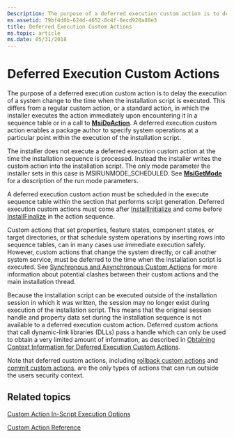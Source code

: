 ```yaml
---
Description: The purpose of a deferred execution custom action is to delay the execution of a system change to the time when the installation script is executed.
ms.assetid: 79bf4d0b-624d-4652-8c4f-0ecd928a88e3
title: Deferred Execution Custom Actions
ms.topic: article
ms.date: 05/31/2018
---
```


# Deferred Execution Custom Actions

The purpose of a deferred execution custom action is to delay the execution of a system change to the time when the installation script is executed. This differs from a regular custom action, or a standard action, in which the installer executes the action immediately upon encountering it in a sequence table or in a call to [**MsiDoAction**](/windows/desktop/api/Msiquery/nf-msiquery-msidoactiona). A deferred execution custom action enables a package author to specify system operations at a particular point within the execution of the installation script.

The installer does not execute a deferred execution custom action at the time the installation sequence is processed. Instead the installer writes the custom action into the installation script. The only mode parameter the installer sets in this case is MSIRUNMODE\_SCHEDULED. See [**MsiGetMode**](/windows/desktop/api/Msiquery/nf-msiquery-msigetmode) for a description of the run mode parameters.

A deferred execution custom action must be scheduled in the execute sequence table within the section that performs script generation. Deferred execution custom actions must come after [InstallInitialize](installinitialize-action.md) and come before [InstallFinalize](installfinalize-action.md) in the action sequence.

Custom actions that set properties, feature states, component states, or target directories, or that schedule system operations by inserting rows into sequence tables, can in many cases use immediate execution safely. However, custom actions that change the system directly, or call another system service, must be deferred to the time when the installation script is executed. See [Synchronous and Asynchronous Custom Actions](synchronous-and-asynchronous-custom-actions.md) for more information about potential clashes between their custom actions and the main installation thread.

Because the installation script can be executed outside of the installation session in which it was written, the session may no longer exist during execution of the installation script. This means that the original session handle and property data set during the installation sequence is not available to a deferred execution custom action. Deferred custom actions that call dynamic-link libraries (DLLs) pass a handle which can only be used to obtain a very limited amount of information, as described in [Obtaining Context Information for Deferred Execution Custom Actions](obtaining-context-information-for-deferred-execution-custom-actions.md).

Note that deferred custom actions, including [rollback custom actions](rollback-custom-actions.md) and [commit custom actions](commit-custom-actions.md), are the only types of actions that can run outside the users security context.

## Related topics

<dl> <dt>

[Custom Action In-Script Execution Options](custom-action-in-script-execution-options.md)
</dt> <dt>

[Custom Action Reference](custom-action-reference.md)
</dt> </dl>

 

 



